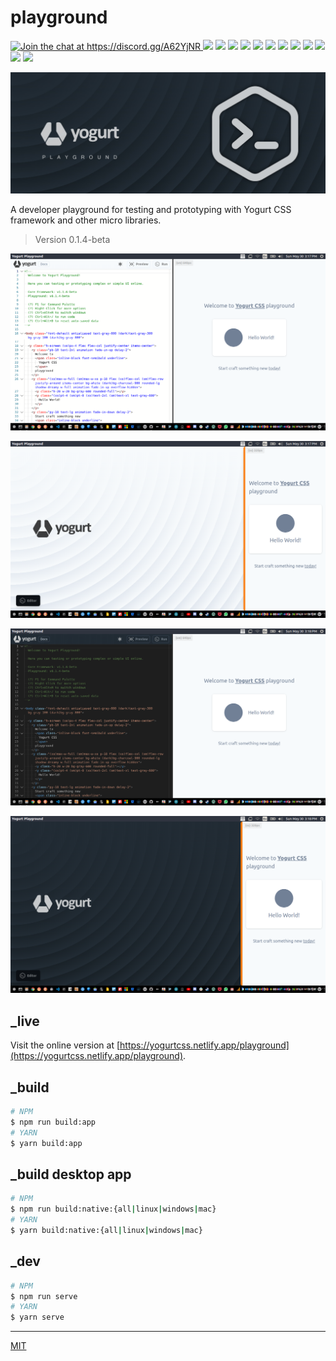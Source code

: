 # playground

<p align="left">
  <a href="https://discord.gg/A62YjNR"
     target="_blank">
    <img title="Join the chat at https://discord.gg/A62YjNR"
         src="https://img.shields.io/badge/DISCORD-JOIN_CHANNEL_%E2%86%92-7289da.svg?style=flat">
  </a>
  <img src="https://badgen.net/github/release/yogurt-foundation/playground">
  <img src="https://badgen.net/github/releases/yogurt-foundation/playground">
  <img src="https://badgen.net/github/assets-dl/yogurt-foundation/playground">
  <img src="https://badgen.net/github/branches/yogurt-foundation/playground">
  <img src="https://badgen.net/github/forks/yogurt-foundation/playground">
  <img src="https://badgen.net/github/stars/yogurt-foundation/playground">
  <img src="https://badgen.net/github/watchers/yogurt-foundation/playground">
  <img src="https://badgen.net/github/tag/yogurt-foundation/playground">
  <img src="https://badgen.net/github/commits/yogurt-foundation/playground">
  <img src="https://badgen.net/github/last-commit/yogurt-foundation/playground">
  <img src="https://badgen.net/github/contributors/yogurt-foundation/playground">
  <img src="https://badgen.net/github/license/yogurt-foundation/playground">
</p>

<p align="left">
  <img src="https://raw.githubusercontent.com/yogurt-foundation/playground/0.1.4/assets/yogurt_playground_promo.jpg"
       height="auto"
       width="auto">
</p>

A developer playground for testing and prototyping with Yogurt CSS framework and other micro libraries.

> Version 0.1.4-beta

<p align="center">
  <img src="https://raw.githubusercontent.com/yogurt-foundation/playground/0.1.4/assets/screenshot_01.png"
       height="auto"
       width="auto">
</p>

<p align="center">
  <img src="https://raw.githubusercontent.com/yogurt-foundation/playground/0.1.4/assets/screenshot_02.png"
       height="auto"
       width="auto">
</p>

<p align="center">
  <img src="https://raw.githubusercontent.com/yogurt-foundation/playground/0.1.4/assets/screenshot_03.png"
       height="auto"
       width="auto">
</p>

<p align="center">
  <img src="https://raw.githubusercontent.com/yogurt-foundation/playground/0.1.4/assets/screenshot_04.png"
       height="auto"
       width="auto">
</p>

## _live

Visit the online version at [https://yogurtcss.netlify.app/playground](https://yogurtcss.netlify.app/playground).

## _build

```bash
# NPM
$ npm run build:app
# YARN
$ yarn build:app
```

## _build desktop app

```bash
# NPM
$ npm run build:native:{all|linux|windows|mac}
# YARN
$ yarn build:native:{all|linux|windows|mac}
```

## _dev

```bash
# NPM
$ npm run serve
# YARN
$ yarn serve
```

---

[MIT](https://github.com/yogurt-foundation/playground/blob/master/LICENSE)
